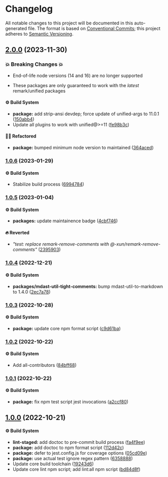 # Changelog

All notable changes to this project will be documented in this auto-generated
file. The format is based on [Conventional Commits][1]; this project adheres to
[Semantic Versioning][2].

## [2.0.0][3] (2023-11-30)

### 💥 Breaking Changes 💥

- End-of-life node versions (14 and 16) are no longer supported

- These packages are only guaranteed to work with the _latest_ remark/unified
  packages

#### ⚙️ Build System

- **package:** add strip-ansi devdep; force update of unified-args to 11.0.1
  ([150abb4][4])
- Update all plugins to work with unified@>=11 ([fe98b3c][5])

#### 🧙🏿 Refactored

- **package:** bumped minimum node version to maintained ([364aced][6])

### [1.0.6][7] (2023-01-29)

#### ⚙️ Build System

- Stabilize build process ([6994784][8])

### [1.0.5][9] (2023-01-04)

#### ⚙️ Build System

- **packages:** update maintainence badge ([4cbf746][10])

#### 🔥 Reverted

- _"test: replace remark-remove-comments with
  @-xun/remark-remove-comments"_ ([2395903][11])

### [1.0.4][12] (2022-12-21)

#### ⚙️ Build System

- **packages/mdast-util-tight-comments:** bump mdast-util-to-markdown to 1.4.0
  ([2ec7a78][13])

### [1.0.3][14] (2022-10-28)

#### ⚙️ Build System

- **package:** update core npm format script ([c9d61ba][15])

### [1.0.2][16] (2022-10-22)

#### ⚙️ Build System

- Add all-contributors ([84bff68][17])

### [1.0.1][18] (2022-10-22)

#### ⚙️ Build System

- **package:** fix npm test script jest invocations ([a2ccf80][19])

## [1.0.0][20] (2022-10-21)

#### ⚙️ Build System

- **lint-staged:** add doctoc to pre-commit build process ([fa4f9ee][21])
- **package:** add doctoc to npm format script ([112d42c][22])
- **package:** defer to jest.config.js for coverage options ([05cd09e][23])
- **package:** use actual test ignore regex pattern ([6358888][24])
- Update core build toolchain ([19243d6][25])
- Update core lint npm script; add lint:all npm script ([bd84d8f][26])

[1]: https://conventionalcommits.org
[2]: https://semver.org
[3]:
  https://github.com/Xunnamius/unified-utils/compare/mdast-util-tight-comments@1.0.6...mdast-util-tight-comments@2.0.0
[4]:
  https://github.com/Xunnamius/unified-utils/commit/150abb424fd30e84336ddf8b1f443d75a04c30a1
[5]:
  https://github.com/Xunnamius/unified-utils/commit/fe98b3c7f06f4356bed713d2edb7d6f7f749617b
[6]:
  https://github.com/Xunnamius/unified-utils/commit/364aced3f0c8d4e56df8cde24419d13f568cb68f
[7]:
  https://github.com/Xunnamius/unified-utils/compare/mdast-util-tight-comments@1.0.5...mdast-util-tight-comments@1.0.6
[8]:
  https://github.com/Xunnamius/unified-utils/commit/69947844f42e618f336aeeb9af1d6c9f4ee1e82b
[9]:
  https://github.com/Xunnamius/unified-utils/compare/mdast-util-tight-comments@1.0.4...mdast-util-tight-comments@1.0.5
[10]:
  https://github.com/Xunnamius/unified-utils/commit/4cbf746b78c3bb369c3b27228ec582c3a3e47c54
[11]:
  https://github.com/Xunnamius/unified-utils/commit/23959035752e76f19ec4440cd762b4594fdb93bf
[12]:
  https://github.com/Xunnamius/unified-utils/compare/mdast-util-tight-comments@1.0.3...mdast-util-tight-comments@1.0.4
[13]:
  https://github.com/Xunnamius/unified-utils/commit/2ec7a785354cb80aedc16e671d01e9220b6f84aa
[14]:
  https://github.com/Xunnamius/unified-utils/compare/mdast-util-tight-comments@1.0.2...mdast-util-tight-comments@1.0.3
[15]:
  https://github.com/Xunnamius/unified-utils/commit/c9d61bacbd52bc76b05abd3426474bf0176c3cd9
[16]:
  https://github.com/Xunnamius/unified-utils/compare/mdast-util-tight-comments@1.0.1...mdast-util-tight-comments@1.0.2
[17]:
  https://github.com/Xunnamius/unified-utils/commit/84bff68339c7a742c104c0f2545fe62b28c8b473
[18]:
  https://github.com/Xunnamius/unified-utils/compare/mdast-util-tight-comments@1.0.0...mdast-util-tight-comments@1.0.1
[19]:
  https://github.com/Xunnamius/unified-utils/commit/a2ccf801276c84e54d3fc1afaad574f78408d86f
[20]:
  https://github.com/Xunnamius/unified-utils/compare/05cd09e0cf13f18fa56f6156516bcf546b1238e6...mdast-util-tight-comments@1.0.0
[21]:
  https://github.com/Xunnamius/unified-utils/commit/fa4f9ee3f9cd922875cf077f6d8b74105f0ba55e
[22]:
  https://github.com/Xunnamius/unified-utils/commit/112d42c6999f758ff618f4e116eb7cf38c09f77c
[23]:
  https://github.com/Xunnamius/unified-utils/commit/05cd09e0cf13f18fa56f6156516bcf546b1238e6
[24]:
  https://github.com/Xunnamius/unified-utils/commit/63588887a7377f3ee7488b19c87f1f2bf1faa811
[25]:
  https://github.com/Xunnamius/unified-utils/commit/19243d623ba14cfd629c5e4632e6a75de508592b
[26]:
  https://github.com/Xunnamius/unified-utils/commit/bd84d8fc1fb5c4d1828a16a47214a6730f34899a
